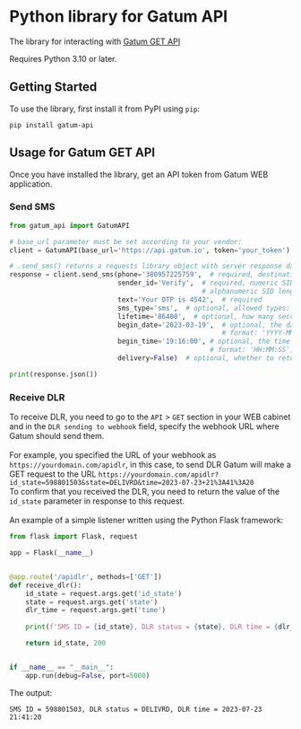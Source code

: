 # Python library for Gatum API

The library for interacting with [Gatum GET API](https://api.gatum.io/desc/)

Requires Python 3.10 or later.

## Getting Started

To use the library, first install it from PyPI using `pip`:

    pip install gatum-api


## Usage for Gatum GET API
Once you have installed the library, get an API token from Gatum WEB application.
### Send SMS

```py
from gatum_api import GatumAPI

# base_url parameter must be set according to your vendor:
client = GatumAPI(base_url='https://api.gatum.io', token='your_token')

# .send_sms() returns a requests library object with server response data
response = client.send_sms(phone='380957225759',  # required, destination phone number in MSISDN format
                           sender_id='Verify',  # required, numeric SID length must be 3-15 symbols, 
                                                # alphanumeric SID length must be <= 11 symbols
                           text='Your OTP is 4542',  # required
                           sms_type='sms',  # optional, allowed types: 'sms', 'hlr', 'mnp', by default: 'sms'
                           lifetime='86400',  # optional, how many seconds this SMS will live, by default: '86400'
                           begin_date='2023-03-19',  # optional, the date when SMS should be sent,
                                                     # format: 'YYYY-MM-DD', by default: the current date
                           begin_time='19:16:00', # optional, the time when SMS should be sent in GMT+0 in selected beginDate,
                                                  # format: 'HH:MM:SS', by default: the current time
                           delivery=False)  # optional, whether to return the DLR, 'TRUE' or 'FALSE', by default: 'TRUE'

print(response.json())
```
### Receive DLR 
To receive DLR, you need to go to the `API` > `GET` section in your WEB cabinet and in the `DLR sending to webhook` field, specify the webhook URL where Gatum should send them.<br><br>
For example, you specified the URL of your webhook as `https://yourdomain.com/apidlr`, in this case, to send DLR Gatum will make a GET request to the URL `https://yourdomain.com/apidlr?id_state=598801503&state=DELIVRD&time=2023-07-23+21%3A41%3A20` <br>
To confirm that you received the DLR, you need to return the value of the `id_state` parameter in response to this request. <br><br>
An example of a simple listener written using the Python Flask framework:
```py
from flask import Flask, request

app = Flask(__name__)


@app.route('/apidlr', methods=['GET'])
def receive_dlr():
    id_state = request.args.get('id_state')
    state = request.args.get('state')
    dlr_time = request.args.get('time')
    
    print(f'SMS ID = {id_state}, DLR status = {state}, DLR time = {dlr_time}')

    return id_state, 200


if __name__ == "__main__":
    app.run(debug=False, port=5000)
```
The output: 
```
SMS ID = 598801503, DLR status = DELIVRD, DLR time = 2023-07-23 21:41:20
```



